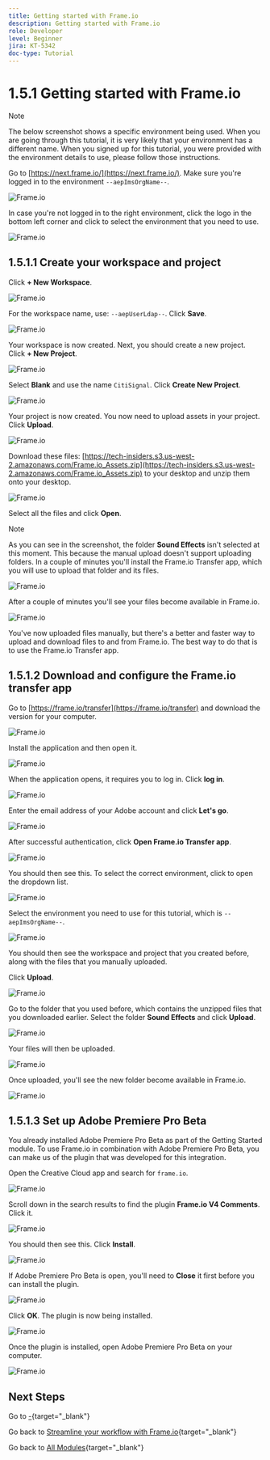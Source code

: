```yaml
---
title: Getting started with Frame.io
description: Getting started with Frame.io
role: Developer
level: Beginner
jira: KT-5342
doc-type: Tutorial
---
```

# 1.5.1 Getting started with Frame.io

>[!NOTE]
>
> The below screenshot shows a specific environment being used. When you are going through this tutorial, it is very likely that your environment has a different name. When you signed up for this tutorial, you were provided with the environment details to use, please follow those instructions.

Go to [https://next.frame.io/](https://next.frame.io/). Make sure you're logged in to the environment `--aepImsOrgName--`.

![Frame.io](./images/frameio1.png)

In case you're not logged in to the right environment, click the logo in the bottom left corner and click to select the environment that you need to use.

![Frame.io](./images/frameio2.png)

## 1.5.1.1 Create your workspace and project

Click **+ New Workspace**.

![Frame.io](./images/frameio3.png)

For the workspace name, use: `--aepUserLdap--`. Click **Save**.

![Frame.io](./images/frameio4.png)

Your workspace is now created. Next, you should create a new project. Click **+ New Project**.

![Frame.io](./images/frameio5.png)

Select **Blank** and use the name `CitiSignal`. Click **Create New Project**.

![Frame.io](./images/frameio6.png)

Your project is now created. You now need to upload assets in your project. Click **Upload**.

![Frame.io](./images/frameio7.png)

Download these files: [https://tech-insiders.s3.us-west-2.amazonaws.com/Frame.io_Assets.zip](https://tech-insiders.s3.us-west-2.amazonaws.com/Frame.io_Assets.zip) to your desktop and unzip them onto your desktop.

![Frame.io](./images/frameio8.png)

Select all the files and click **Open**.

>[!NOTE]
>
>As you can see in the screenshot, the folder **Sound Effects** isn't selected at this moment. This because the manual upload doesn't support uploading folders. In a couple of minutes you'll install the Frame.io Transfer app, which you will use to upload that folder and its files.

![Frame.io](./images/frameio9.png)

After a couple of minutes you'll see your files become available in Frame.io.

![Frame.io](./images/frameio10.png)

You've now uploaded files manually, but there's a better and faster way to upload and download files to and from Frame.io. The best way to do that is to use the Frame.io Transfer app.

## 1.5.1.2 Download and configure the Frame.io transfer app

Go to [https://frame.io/transfer](https://frame.io/transfer) and download the version for your computer.

![Frame.io](./images/frameio11.png)

Install the application and then open it.

![Frame.io](./images/frameio12.png)

When the application opens, it requires you to log in. Click **log in**.

![Frame.io](./images/frameio13.png)

Enter the email address of your Adobe account and click **Let's go**.

![Frame.io](./images/frameio14.png)

After successful authentication, click **Open Frame.io Transfer app**.

![Frame.io](./images/frameio15.png)

You should then see this. To select the correct environment, click to open the dropdown list.

![Frame.io](./images/frameio16.png)

Select the environment you need to use for this tutorial, which is `--aepImsOrgName--`.

![Frame.io](./images/frameio17.png)

You should then see the workspace and project that you created before, along with the files that you manually uploaded.

Click **Upload**.

![Frame.io](./images/frameio18.png)

Go to the folder that you used before, which contains the unzipped files that you downloaded earlier. Select the folder **Sound Effects** and click **Upload**.

![Frame.io](./images/frameio19.png)

Your files will then be uploaded.

![Frame.io](./images/frameio20.png)

Once uploaded, you'll see the new folder become available in Frame.io.

![Frame.io](./images/frameio21.png)

## 1.5.1.3 Set up Adobe Premiere Pro Beta

You already installed Adobe Premiere Pro Beta as part of the Getting Started module. To use Frame.io in combination with Adobe Premiere Pro Beta, you can make us of the plugin that was developed for this integration.

Open the Creative Cloud app and search for `frame.io`.

![Frame.io](./images/frameio23.png)

Scroll down in the search results to find the plugin **Frame.io V4 Comments**. Click it.

![Frame.io](./images/frameio24.png)

You should then see this. Click **Install**.

![Frame.io](./images/frameio25.png)

If Adobe Premiere Pro Beta is open, you'll need to **Close** it first before you can install the plugin.

![Frame.io](./images/frameio26.png)

Click **OK**. The plugin is now being installed.

![Frame.io](./images/frameio27.png)

Once the plugin is installed, open Adobe Premiere Pro Beta on your computer.

![Frame.io](./images/frameio22.png)

## Next Steps

Go to [-](./ex1.md){target="_blank"}

Go back to [Streamline your workflow with Frame.io](./frameio.md){target="_blank"}

Go back to [All Modules](./../../../overview.md){target="_blank"}
